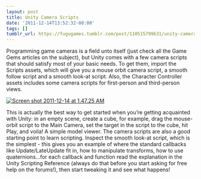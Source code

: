 ```yaml
---
layout: post
title: Unity Camera Scripts
date: '2011-12-14T13:52:32-08:00'
tags: []
tumblr_url: https://fugugames.tumblr.com/post/110515799631/unity-camera-scripts
---
```

Programming game cameras is a field unto itself (just check all the Game Gems articles on the subject), but Unity comes with a few camera scripts that should satisfy most of your basic needs. To get them, import the Scripts assets, which will give you a mouse orbit camera script, a smooth follow script and a smooth look-at script. Also, the Character Controller assets includes some camera scripts for first-person and third-person views.

[![](http://itshardtofondlepenguins.com/wp-content/uploads/2011/12/Screen-shot-2011-12-14-at-1.47.25-AM.png "Screen shot 2011-12-14 at 1.47.25 AM")](http://itshardtofondlepenguins.com/wp-content/uploads/2011/12/Screen-shot-2011-12-14-at-1.47.25-AM.png)

This is actually the best way to get started when you’re getting acquainted with Unity: in an empty scene, create a cube, for example, drag the mouse-orbit script to the Main Camera, set the target in the script to the cube, hit Play, and voila! A simple model viewer. The camera scripts are also a good starting point to learn scripting. Inspect the smooth look-at script, which is the simplest - this gives you an example of where the standard callbacks like Update/LateUpdate fit in, how to manipulate transforms, how to use quaternions…for each callback and function read the explanation in the Unity Scripting Reference (always do that before you start asking for free help on the forums!), then start tweaking it and see what happens!

